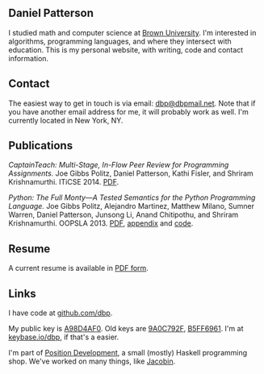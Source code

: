 

## Daniel Patterson

I studied math and computer science at <a href="http://cs.brown.edu">Brown University</a>. I'm interested in algorithms, programming languages, and where they intersect with education. This is my personal website, with writing, code and contact information.

## Contact

The easiest way to get in touch is via email: <a href="mailto:dbp@dbpmail.net">dbp@dbpmail.net</a>. Note that if you have another email address for me, it will probably work as well. I'm currently located in New York, NY.

## Publications

_CaptainTeach: Multi-Stage, In-Flow Peer Review for Programming Assignments._ Joe Gibbs Politz, Daniel Patterson, Kathi Fisler, and Shriram Krishnamurthi. ITiCSE 2014. [PDF](http://cs.brown.edu/~sk/Publications/Papers/Published/ppkf-ct-multi-stage-in-flow/paper.pdf).

_Python: The Full Monty―A Tested Semantics for the Python Programming Language._ Joe Gibbs Politz, Alejandro Martinez, Matthew Milano, Sumner Warren, Daniel Patterson, Junsong Li, Anand Chitipothu, and Shriram Krishnamurthi. OOPSLA 2013. [PDF](http://cs.brown.edu/research/plt/dl/lambda-py/lambda-py.pdf), [appendix](http://cs.brown.edu/research/plt/dl/lambda-py/appendix.pdf) and [code](http://cs.brown.edu/research/plt/dl/lambda-py/ae/).


## Resume

A current resume is available in [PDF form](/static/resume.pdf).


## Links

I have code at [github.com/dbp](http://github.com/dbp).

My public key is [A98D4AF0](/static/dbp.gpg). Old keys are [9A0C792F](/static/dbp-old-2.gpg), [B5FF6961](/static/dbp-old-1.gpg). I'm at [keybase.io/dbp](https://keybase.io/dbp), if that's a easier.

I'm part of [Position Development](http://positiondev.com), a small (mostly) Haskell programming shop. We've worked on many things, like [Jacobin](http://jacobinmag.com).
